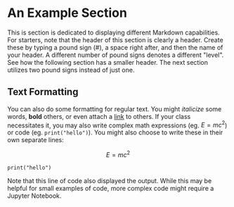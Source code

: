 # An Example Section

This is section is dedicated to displaying different Markdown capabilities. For starters, note that the header of this section is clearly a header. Create these by typing a pound sign (#), a space right after, and then the name of your header. A different number of pound signs denotes a different "level". See how the following section has a smaller header. The next section utilizes two pound signs instead of just one.

## Text Formatting

You can also do some formatting for regular text. You might _italicize_ some words, **bold** others, or even attach a [link](https://jupyterbook.org/en/stable/start/your-first-book.html) to others. If your class necessitates it, you may also write complex math expressions (eg. $E=mc^2$) or code (eg. `print("hello")`). You might also choose to write these in their own separate lines:

$$E=mc^2$$

```{code-cell}
print("hello")
```

Note that this line of code also displayed the output. While this may be helpful for small examples of code, more complex code might require a Jupyter Notebook.
